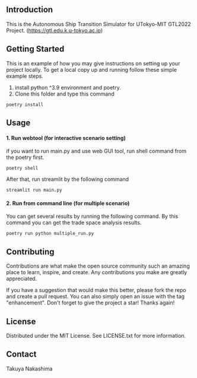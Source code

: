 ## Introduction
This is the Autonomous Ship Transition Simulator for UTokyo-MIT GTL2022 Project. (https://gtl.edu.k.u-tokyo.ac.jp)
## Getting Started
This is an example of how you may give instructions on setting up your project locally. To get a local copy up and running follow these simple example steps.

1. install python ^3.9 environment and poetry.
2. Clone this folder and type this command
```
poetry install
```
## Usage
#### 1. Run webtool (for interactive scenario setting)
if you want to run main.py and use web GUI tool, run shell command from the poetry first.
```
poetry shell
```
After that, run streamlit by the following command
```
streamlit run main.py
```

#### 2. Run from command line (for multiple scenario)
You can get several results by running the following command.
By this command you can get the trade space analysis results.
```
poetry run python multiple_run.py
```

## Contributing
Contributions are what make the open source community such an amazing place to learn, inspire, and create. Any contributions you make are greatly appreciated.

If you have a suggestion that would make this better, please fork the repo and create a pull request. You can also simply open an issue with the tag "enhancement". Don't forget to give the project a star! Thanks again!

## License
Distributed under the MIT License. See LICENSE.txt for more information.

## Contact
Takuya Nakashima